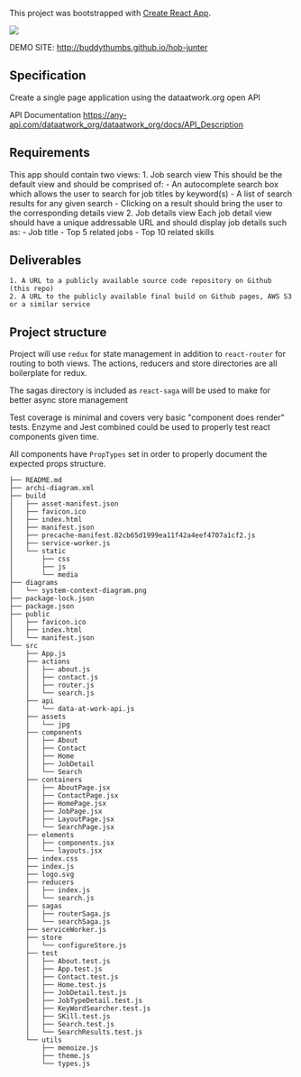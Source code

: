 This project was bootstrapped with [Create React App](https://github.com/facebook/create-react-app).

![](https://github.com/buddythumbs/hob-junter/blob/master/Dec-09-2018%2021-24-46.gif)

DEMO SITE: http://buddythumbs.github.io/hob-junter 
## Specification

Create a single page application using the dataatwork.org open API

API Documentation
https://any-api.com/dataatwork_org/dataatwork_org/docs/API_Description

## Requirements
This app should contain two views:
    1. Job search view
        This should be the default view and should be comprised of:
        - An autocomplete search box which allows the user to search for job titles by keyword(s)
        - A list of search results for any given search
        - Clicking on a result should bring the user to the corresponding details view
    2. Job details view
        Each job detail view should have a unique addressable URL and should display job details such as:
        - Job title
        - Top 5 related jobs
        - Top 10 related skills

## Deliverables

    1. A URL to a publicly available source code repository on Github (this repo) 
    2. A URL to the publicly available final build on Github pages, AWS S3 or a similar service

## Project structure

Project will use `redux` for state management in addition to `react-router` for routing to both views.
The actions, reducers and store directories are all boilerplate for redux.

The sagas directory is included as `react-saga` will be used to make for better async store management

Test coverage is minimal and covers very basic "component does render" tests.
Enzyme and Jest combined could be used to properly test react components given time.

All components have `PropTypes` set in order to properly document the expected props structure.

```
├── README.md
├── archi-diagram.xml
├── build
│   ├── asset-manifest.json
│   ├── favicon.ico
│   ├── index.html
│   ├── manifest.json
│   ├── precache-manifest.82cb65d1999ea11f42a4eef4707a1cf2.js
│   ├── service-worker.js
│   └── static
│       ├── css
│       ├── js
│       └── media
├── diagrams
│   └── system-context-diagram.png
├── package-lock.json
├── package.json
├── public
│   ├── favicon.ico
│   ├── index.html
│   └── manifest.json
└── src
    ├── App.js
    ├── actions
    │   ├── about.js
    │   ├── contact.js
    │   ├── router.js
    │   └── search.js
    ├── api
    │   └── data-at-work-api.js
    ├── assets
    │   └── jpg
    ├── components
    │   ├── About
    │   ├── Contact
    │   ├── Home
    │   ├── JobDetail
    │   └── Search
    ├── containers
    │   ├── AboutPage.jsx
    │   ├── ContactPage.jsx
    │   ├── HomePage.jsx
    │   ├── JobPage.jsx
    │   ├── LayoutPage.jsx
    │   └── SearchPage.jsx
    ├── elements
    │   ├── components.jsx
    │   └── layouts.jsx
    ├── index.css
    ├── index.js
    ├── logo.svg
    ├── reducers
    │   ├── index.js
    │   └── search.js
    ├── sagas
    │   ├── routerSaga.js
    │   └── searchSaga.js
    ├── serviceWorker.js
    ├── store
    │   └── configureStore.js
    ├── test
    │   ├── About.test.js
    │   ├── App.test.js
    │   ├── Contact.test.js
    │   ├── Home.test.js
    │   ├── JobDetail.test.js
    │   ├── JobTypeDetail.test.js
    │   ├── KeyWordSearcher.test.js
    │   ├── SKill.test.js
    │   ├── Search.test.js
    │   └── SearchResults.test.js
    └── utils
        ├── memoize.js
        ├── theme.js
        └── types.js
```
